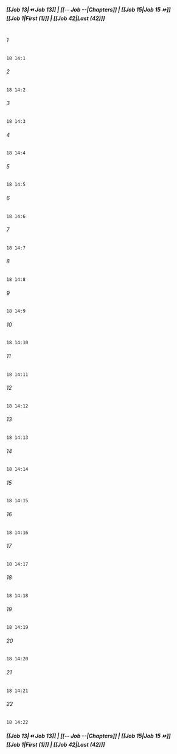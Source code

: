 
##### **[[Job 13|⏪ Job 13]] | [[-- Job --|Chapters]] | [[Job 15|Job 15 ⏩]]**<br>**[[Job 1|First (1)]] | [[Job 42|Last (42)]]**<br><br>

###### 1
``` verse
18 14:1
```
###### 2
``` verse
18 14:2
```
###### 3
``` verse
18 14:3
```
###### 4
``` verse
18 14:4
```
###### 5
``` verse
18 14:5
```
###### 6
``` verse
18 14:6
```
###### 7
``` verse
18 14:7
```
###### 8
``` verse
18 14:8
```
###### 9
``` verse
18 14:9
```
###### 10
``` verse
18 14:10
```
###### 11
``` verse
18 14:11
```
###### 12
``` verse
18 14:12
```
###### 13
``` verse
18 14:13
```
###### 14
``` verse
18 14:14
```
###### 15
``` verse
18 14:15
```
###### 16
``` verse
18 14:16
```
###### 17
``` verse
18 14:17
```
###### 18
``` verse
18 14:18
```
###### 19
``` verse
18 14:19
```
###### 20
``` verse
18 14:20
```
###### 21
``` verse
18 14:21
```
###### 22
``` verse
18 14:22
```

##### **[[Job 13|⏪ Job 13]] | [[-- Job --|Chapters]] | [[Job 15|Job 15 ⏩]]**<br>**[[Job 1|First (1)]] | [[Job 42|Last (42)]]**
